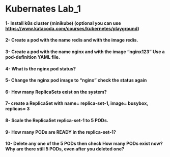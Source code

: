 # Kubernates Lab_1
#### 1- Install k8s cluster (minikube) (optional you can use https://www.katacoda.com/courses/kubernetes/playground)
#### 2- Create a pod with the name redis and with the image redis.
#### 3- Create a pod with the name nginx and with the image “nginx123” Use a pod-definition YAML file.
#### 4- What is the nginx pod status?
#### 5- Change the nginx pod image to “nginx” check the status again
#### 6- How many ReplicaSets exist on the system?
#### 7- create a ReplicaSet with name= replica-set-1, image= busybox, replicas= 3
#### 8- Scale the ReplicaSet replica-set-1 to 5 PODs.
#### 9- How many PODs are READY in the replica-set-1?
#### 10- Delete any one of the 5 PODs then check How many PODs exist now? Why are there still 5 PODs, even after you deleted one?
